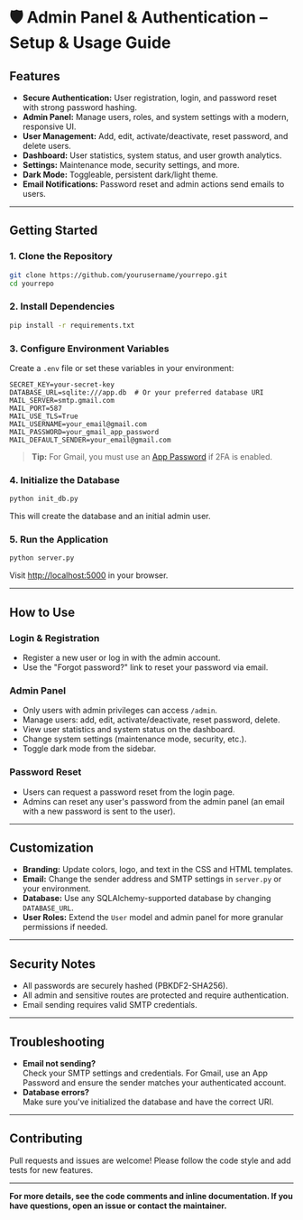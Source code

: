 # 🛡️ Admin Panel & Authentication – Setup & Usage Guide

## **Features**

- **Secure Authentication:** User registration, login, and password reset with strong password hashing.
- **Admin Panel:** Manage users, roles, and system settings with a modern, responsive UI.
- **User Management:** Add, edit, activate/deactivate, reset password, and delete users.
- **Dashboard:** User statistics, system status, and user growth analytics.
- **Settings:** Maintenance mode, security settings, and more.
- **Dark Mode:** Toggleable, persistent dark/light theme.
- **Email Notifications:** Password reset and admin actions send emails to users.

---

## **Getting Started**

### **1. Clone the Repository**
```bash
git clone https://github.com/yourusername/yourrepo.git
cd yourrepo
```

### **2. Install Dependencies**
```bash
pip install -r requirements.txt
```

### **3. Configure Environment Variables**

Create a `.env` file or set these variables in your environment:

```env
SECRET_KEY=your-secret-key
DATABASE_URL=sqlite:///app.db  # Or your preferred database URI
MAIL_SERVER=smtp.gmail.com
MAIL_PORT=587
MAIL_USE_TLS=True
MAIL_USERNAME=your_email@gmail.com
MAIL_PASSWORD=your_gmail_app_password
MAIL_DEFAULT_SENDER=your_email@gmail.com
```

> **Tip:** For Gmail, you must use an [App Password](https://support.google.com/accounts/answer/185833?hl=en) if 2FA is enabled.

### **4. Initialize the Database**
```bash
python init_db.py
```
This will create the database and an initial admin user.

### **5. Run the Application**
```bash
python server.py
```
Visit [http://localhost:5000](http://localhost:5000) in your browser.

---

## **How to Use**

### **Login & Registration**
- Register a new user or log in with the admin account.
- Use the "Forgot password?" link to reset your password via email.

### **Admin Panel**
- Only users with admin privileges can access `/admin`.
- Manage users: add, edit, activate/deactivate, reset password, delete.
- View user statistics and system status on the dashboard.
- Change system settings (maintenance mode, security, etc.).
- Toggle dark mode from the sidebar.

### **Password Reset**
- Users can request a password reset from the login page.
- Admins can reset any user's password from the admin panel (an email with a new password is sent to the user).

---

## **Customization**

- **Branding:** Update colors, logo, and text in the CSS and HTML templates.
- **Email:** Change the sender address and SMTP settings in `server.py` or your environment.
- **Database:** Use any SQLAlchemy-supported database by changing `DATABASE_URL`.
- **User Roles:** Extend the `User` model and admin panel for more granular permissions if needed.

---

## **Security Notes**

- All passwords are securely hashed (PBKDF2-SHA256).
- All admin and sensitive routes are protected and require authentication.
- Email sending requires valid SMTP credentials.

---

## **Troubleshooting**

- **Email not sending?**  
  Check your SMTP settings and credentials. For Gmail, use an App Password and ensure the sender matches your authenticated account.
- **Database errors?**  
  Make sure you've initialized the database and have the correct URI.

---

## **Contributing**

Pull requests and issues are welcome! Please follow the code style and add tests for new features.

---

**For more details, see the code comments and inline documentation. If you have questions, open an issue or contact the maintainer.** 